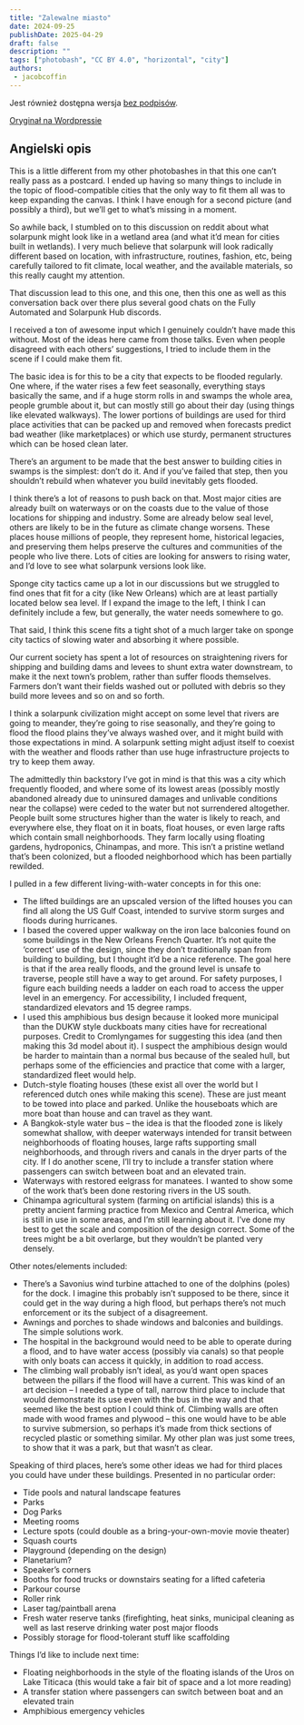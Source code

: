 ```yaml
---
title: "Zalewalne miasto"
date: 2024-09-25
publishDate: 2025-04-29
draft: false
description: ""
tags: ["photobash", "CC BY 4.0", "horizontal", "city"]
authors:
 - jacobcoffin
---
```


Jest również dostępna wersja <a href="no_labels.jpg" target="_blank">bez podpisów</a>.

[Oryginał na Wordpressie](https://jacobcoffinwrites.wordpress.com/2024/09/26/flood-compatible-solarpunk-city-photobash/)

## Angielski opis

This is a little different from my other photobashes in that this one can’t really pass as a postcard. I ended up having so many things to include in the topic of flood-compatible cities that the only way to fit them all was to keep expanding the canvas. I think I have enough for a second picture (and possibly a third), but we’ll get to what’s missing in a moment.

So awhile back, I stumbled on to this discussion on reddit about what solarpunk might look like in a wetland area (and what it’d mean for cities built in wetlands). I very much believe that solarpunk will look radically different based on location, with infrastructure, routines, fashion, etc, being carefully tailored to fit climate, local weather, and the available materials, so this really caught my attention.

That discussion lead to this one, and this one, then this one as well as this conversation back over there plus several good chats on the Fully Automated and Solarpunk Hub discords.

I received a ton of awesome input which I genuinely couldn’t have made this without. Most of the ideas here came from those talks. Even when people disagreed with each others’ suggestions, I tried to include them in the scene if I could make them fit.

The basic idea is for this to be a city that expects to be flooded regularly. One where, if the water rises a few feet seasonally, everything stays basically the same, and if a huge storm rolls in and swamps the whole area, people grumble about it, but can mostly still go about their day (using things like elevated walkways). The lower portions of buildings are used for third place activities that can be packed up and removed when forecasts predict bad weather (like marketplaces) or which use sturdy, permanent structures which can be hosed clean later.

There’s an argument to be made that the best answer to building cities in swamps is the simplest: don’t do it. And if you’ve failed that step, then you shouldn’t rebuild when whatever you build inevitably gets flooded.

I think there’s a lot of reasons to push back on that. Most major cities are already built on waterways or on the coasts due to the value of those locations for shipping and industry. Some are already below seal level, others are likely to be in the future as climate change worsens. These places house millions of people, they represent home, historical legacies, and preserving them helps preserve the cultures and communities of the people who live there. Lots of cities are looking for answers to rising water, and I’d love to see what solarpunk versions look like.

Sponge city tactics came up a lot in our discussions but we struggled to find ones that fit for a city (like New Orleans) which are at least partially located below sea level. If I expand the image to the left, I think I can definitely include a few, but generally, the water needs somewhere to go.

That said, I think this scene fits a tight shot of a much larger take on sponge city tactics of slowing water and absorbing it where possible.

Our current society has spent a lot of resources on straightening rivers for shipping and building dams and levees to shunt extra water downstream, to make it the next town’s problem, rather than suffer floods themselves. Farmers don’t want their fields washed out or polluted with debris so they build more levees and so on and so forth.

I think a solarpunk civilization might accept on some level that rivers are going to meander, they’re going to rise seasonally, and they’re going to flood the flood plains they’ve always washed over, and it might build with those expectations in mind. A solarpunk setting might adjust itself to coexist with the weather and floods rather than use huge infrastructure projects to try to keep them away.

The admittedly thin backstory I’ve got in mind is that this was a city which frequently flooded, and where some of its lowest areas (possibly mostly abandoned already due to uninsured damages and unlivable conditions near the collapse) were ceded to the water but not surrendered altogether. People built some structures higher than the water is likely to reach, and everywhere else, they float on it in boats, float houses, or even large rafts which contain small neighborhoods. They farm locally using floating gardens, hydroponics, Chinampas, and more. This isn’t a pristine wetland that’s been colonized, but a flooded neighborhood which has been partially rewilded.

I pulled in a few different living-with-water concepts in for this one:

 - The lifted buildings are an upscaled version of the lifted houses you can find  all along the US Gulf Coast, intended to survive storm surges and floods during hurricanes.
 - I based the covered upper walkway on the iron lace balconies found on some buildings in the New Orleans French Quarter. It’s not quite the ‘correct’ use of the design, since they don’t traditionally span from building to building, but I thought it’d be a nice reference. The goal here is that if the area really floods, and the ground level is unsafe to traverse, people still have a way to get around. For safety purposes, I figure each building needs a ladder on each road to access the upper level in an emergency. For accessibility, I included frequent, standardized elevators and 15 degree ramps.
 - I used this amphibious bus design because it looked more municipal than the DUKW style duckboats many cities have for recreational purposes. Credit to Cromlyngames for suggesting this idea (and then making this 3d model about it). I suspect the amphibious design would be harder to maintain than a normal bus because of the sealed hull, but perhaps some of the efficiencies and practice that come with a larger, standardized fleet would help.
 - Dutch-style floating houses (these exist all over the world but I referenced dutch ones while making this scene). These are just meant to be towed into place and parked. Unlike the houseboats which are more boat than house and can travel as they want.
 - A Bangkok-style water bus – the idea is that the flooded zone is likely somewhat shallow, with deeper waterways intended for transit between neighborhoods of floating houses, large rafts supporting small neighborhoods, and through rivers and canals in the dryer parts of the city. If I do another scene, I’ll try to include a transfer station where passengers can switch between boat and an elevated train.
 - Waterways with restored eelgrass for manatees. I wanted to show some of the work that’s been done restoring rivers in the US south.
 - Chinampa agricultural system (farming on artificial islands) this is a pretty ancient farming practice from Mexico and Central America, which is still in use in some areas, and I’m still learning about it. I’ve done my best to get the scale and composition of the design correct. Some of the trees might be a bit overlarge, but they wouldn’t be planted very densely.

Other notes/elements included:

 - There’s a Savonius wind turbine attached to one of the dolphins (poles) for the dock. I imagine this probably isn’t supposed to be there, since it could get in the way during a high flood, but perhaps there’s not much enforcement or its the subject of a disagreement.
 - Awnings and porches to shade windows and balconies and buildings. The simple solutions work.
 - The hospital in the background would need to be able to operate during a flood, and to have water access (possibly via canals) so that people with only boats can access it quickly, in addition to road access.
 - The climbing wall probably isn’t ideal, as you’d want open spaces between the pillars if the flood will have a current. This was kind of an art decision – I needed a type of tall, narrow third place to include that would demonstrate its use even with the bus in the way and that seemed like the best option I could think of. Climbing walls are often made with wood frames and plywood – this one would have to be able to survive submersion, so perhaps it’s made from thick sections of recycled plastic or something similar. My other plan was just some trees, to show that it was a park, but that wasn’t as clear.

Speaking of third places, here’s some other ideas we had for third places you could have under these buildings. Presented in no particular order:

 - Tide pools and natural landscape features
 - Parks
 - Dog Parks
 - Meeting rooms
 - Lecture spots (could double as a bring-your-own-movie movie theater)
 - Squash courts
 - Playground (depending on the design)
 - Planetarium?
 - Speaker’s corners
 - Booths for food trucks or downstairs seating for a lifted cafeteria
 - Parkour course
 - Roller rink
 - Laser tag/paintball arena
 - Fresh water reserve tanks (firefighting, heat sinks, municipal cleaning as well as last reserve drinking water post major floods
 - Possibly storage for flood-tolerant stuff like scaffolding

Things I’d like to include next time:

 - Floating neighborhoods in the style of the floating islands of the Uros on Lake Titicaca (this would take a fair bit of space and a lot more reading)
 - A transfer station where passengers can switch between boat and an elevated train
 - Amphibious emergency vehicles
